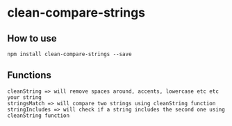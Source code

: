 # clean-compare-strings

## How to use
	npm install clean-compare-strings --save

## Functions
	cleanString => will remove spaces around, accents, lowercase etc etc your string
	stringsMatch => will compare two strings using cleanString function
	stringIncludes => will check if a string includes the second one using cleanString function
